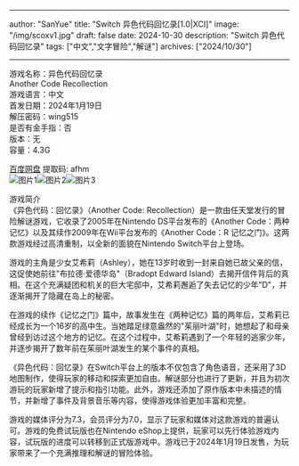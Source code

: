
---
author: "SanYue"
title: "Switch 异色代码回忆录[1.0|XCI]"
image: "/img/scoxv1.jpg"
draft: false
date: 2024-10-30
description: "Switch 异色代码回忆录"
tags: ["中文","文字冒险","解谜"]
archives: ["2024/10/30"]

---

游戏名称：异色代码回忆录   
Another Code Recollection    
游戏语言：中文  
首发日期：2024年1月19日  
解压密码：wing515  
是否有金手指：否  
版本：无   
容量：4.3G

[百度网盘](https://pan.baidu.com/s/1AmdstUOBTrS625LJWN6HSg) 提取码: afhm  
![图片1](/img/scoxvi.jpg)![图片2](/img/scoxvn.jpg)![图片3](/img/scoxvf.jpg)  

游戏简介  
《异色代码：回忆录》（Another Code: Recollection）是一款由任天堂发行的冒险解谜游戏，它收录了2005年在Nintendo DS平台发布的《Another Code：两种记忆》以及其续作2009年在Wii平台发布的《Another Code：R 记忆之门》。这两款游戏经过高清重制，以全新的面貌在Nintendo Switch平台上登场。

游戏的主角是少女艾希莉（Ashley），她在13岁时收到一封来自她已故父亲的信，这促使她前往"布拉德‧爱德华岛"（Bradopt Edward Island）去揭开信件背后的真相。在这个充满疑团和机关的巨大宅邸中，艾希莉邂逅了失去记忆的少年"D"，并逐渐揭开了隐藏在岛上的秘密。

在游戏的续作《记忆之门》篇中，故事发生在《两种记忆》篇的两年后，艾希莉已经成长为一个16岁的高中生。当她踏足绿意盎然的"茱丽叶湖"时，她想起了和母亲曾经到访过这个地方的记忆。在这个过程中，艾希莉遇到了一个年轻的逃家少年，并逐步揭开了数年前在茱丽叶湖发生的某个事件的真相。

《异色代码：回忆录》在Switch平台上的版本不仅包含了角色语音，还采用了3D地图制作，使得玩家的移动和探索更加自由。解谜部分也进行了更新，并且为初次游玩的玩家新增了提示和指引功能。此外，游戏还添加了原作版本中未描述的情节，并新增了事件及背景音乐等内容，使得游戏体验更加丰富和完整。

游戏的媒体评分为7.3，会员评分为7.0，显示了玩家和媒体对这款游戏的普遍认可。游戏的免费试玩版也在Nintendo eShop上提供，玩家可以先行体验游戏内容，试玩版的进度可以转移到正式版游戏中。游戏已于2024年1月19日发售，为玩家带来了一个充满推理和解谜的冒险体验。
